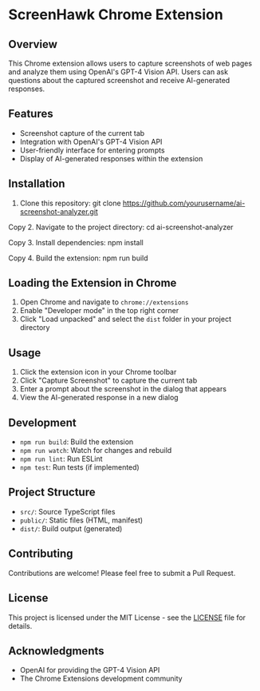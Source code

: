 # ScreenHawk Chrome Extension

## Overview

This Chrome extension allows users to capture screenshots of web pages and analyze them using OpenAI's GPT-4 Vision API. Users can ask questions about the captured screenshot and receive AI-generated responses.

## Features

- Screenshot capture of the current tab
- Integration with OpenAI's GPT-4 Vision API
- User-friendly interface for entering prompts
- Display of AI-generated responses within the extension

## Installation

1. Clone this repository:
git clone https://github.com/yourusername/ai-screenshot-analyzer.git

Copy
2. Navigate to the project directory:
cd ai-screenshot-analyzer

Copy
3. Install dependencies:
npm install

Copy
4. Build the extension:
npm run build

## Loading the Extension in Chrome

1. Open Chrome and navigate to `chrome://extensions`
2. Enable "Developer mode" in the top right corner
3. Click "Load unpacked" and select the `dist` folder in your project directory

## Usage

1. Click the extension icon in your Chrome toolbar
2. Click "Capture Screenshot" to capture the current tab
3. Enter a prompt about the screenshot in the dialog that appears
4. View the AI-generated response in a new dialog

## Development

- `npm run build`: Build the extension
- `npm run watch`: Watch for changes and rebuild
- `npm run lint`: Run ESLint
- `npm test`: Run tests (if implemented)

## Project Structure

- `src/`: Source TypeScript files
- `public/`: Static files (HTML, manifest)
- `dist/`: Build output (generated)

## Contributing

Contributions are welcome! Please feel free to submit a Pull Request.

## License

This project is licensed under the MIT License - see the [LICENSE](LICENSE) file for details.

## Acknowledgments

- OpenAI for providing the GPT-4 Vision API
- The Chrome Extensions development community
